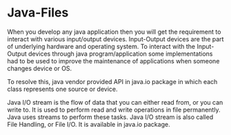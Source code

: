 # Java-Files
When you develop any java application then you will get the requirement to interact with various input/output devices. Input-Output devices are the part of underlying hardware and operating system. To interact with the Input-Output devices through java program/application some implementations had to be used to improve the maintenance of applications when someone changes device or OS.

To resolve this, java vendor provided API in java.io package in which each class represents one source or device.

Java I/O stream is the flow of data that you can either read from, or you can write to.
It is used to perform read and write operations in file permanently. Java uses streams to perform these tasks. Java I/O stream is also called File Handling, or File I/O. It is available in java.io package.
